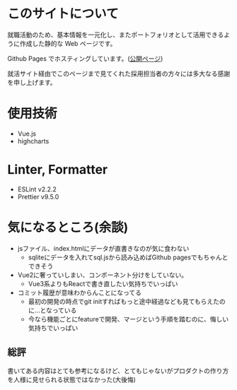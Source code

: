 # このサイトについて

就職活動のため、基本情報を一元化し、またポートフォリオとして活用できるように作成した静的な Web ページです。

Github Pages でホスティングしています。([公開ページ](https://mkamono.github.io/profile/))

就活サイト経由でこのページまで見てくれた採用担当者の方々には多大なる感謝を申し上げます。

# 使用技術

- Vue.js
- highcharts

# Linter, Formatter

- ESLint v2.2.2
- Prettier v9.5.0

# 気になるところ(余談)
- jsファイル、index.htmlにデータが直書きなのが気に食わない
  - sqliteにデータを入れてsql.jsから読み込めばGithub pagesでもちゃんとできそう
- Vue2に奢っていしまい、コンポーネント分けをしていない。
  - Vue3系よりもReactで書き直したい気持ちでいっぱい
- コミット履歴が意味わからんことになってる
  - 最初の開発の時点でgit initすればもっと途中経過なども見てもらえたのに...となっている
  - 今なら機能ごとにfeatureで開発、マージという手順を踏むのに、悔しい気持ちでいっぱい

## 総評
書いてある内容はとても参考になるけど、とてもじゃないがプロダクトの作り方を人様に見せられる状態ではなかった(大後悔)
